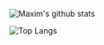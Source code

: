 ![Maxim's github stats](https://github-readme-stats.vercel.app/api?username=MaximKing1&count_private=true&show_icons=true&theme=vue-dark)

![Top Langs](https://github-readme-stats.vercel.app/api/top-langs/?username=MaximKing1&layout=compact)
